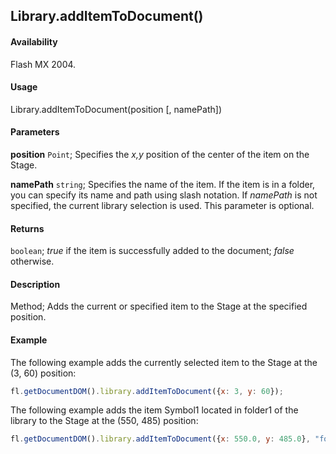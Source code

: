 ## Library.addItemToDocument()

#### Availability

Flash MX 2004.

#### Usage

Library.addItemToDocument(position [, namePath])

#### Parameters

**position** `Point`; Specifies the *x,y* position of the center of the item on the Stage.

**namePath** `string`; Specifies the name of the item. If the item is in a folder, you can specify its name and path using slash notation. If *namePath* is not specified, the current library selection is used. This parameter is optional.

#### Returns

`boolean`; *true* if the item is successfully added to the document; *false* otherwise.

#### Description

Method; Adds the current or specified item to the Stage at the specified position.

#### Example

The following example adds the currently selected item to the Stage at the (3, 60) position:

```javascript
fl.getDocumentDOM().library.addItemToDocument({x: 3, y: 60});
```

The following example adds the item Symbol1 located in folder1 of the library to the Stage at the (550, 485) position:

```javascript
fl.getDocumentDOM().library.addItemToDocument({x: 550.0, y: 485.0}, "folder1/Symbol1");
```
